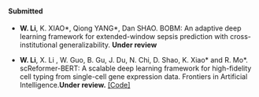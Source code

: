 #### Submitted

- <strong>W. Li</strong>, K. XIAO*, Qiong YANG*, Dan SHAO. BOBM: An adaptive deep learning framework for extended-window sepsis prediction with cross-institutional generalizability. <strong>Under review</strong> 

- <strong>W. Li</strong>, X. Li , W. Guo, B. Gu, J. Du, N. Chi, D. Shao, K. Xiao* and R. Mo*. scReformer-BERT: A scalable deep learning framework for high-fidelity cell typing from single-cell gene expression data. Frontiers in Artificial Intelligence.<strong>Under review.</strong> [[Code]](https://github.com/xwl-bit/cell-classification)


